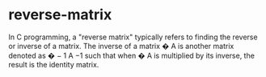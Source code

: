 # reverse-matrix
In C programming, a "reverse matrix" typically refers to finding the reverse or inverse of a matrix. The inverse of a matrix  � A is another matrix denoted as  � − 1 A  −1   such that when  � A is multiplied by its inverse, the result is the identity matrix.
